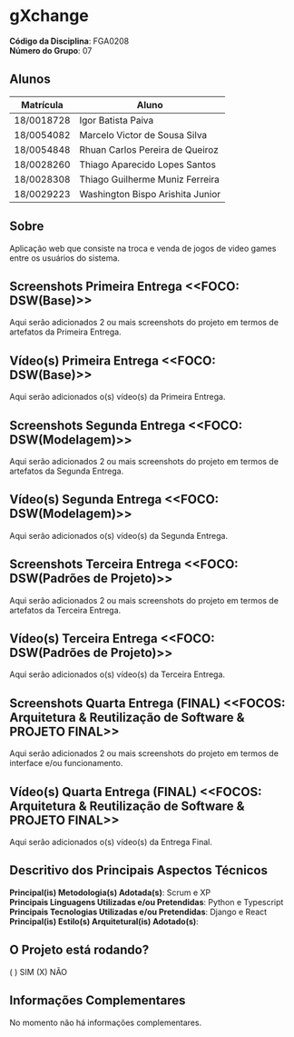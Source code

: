 # gXchange

**Código da Disciplina**: FGA0208<br>
**Número do Grupo**: 07<br>

## Alunos

|Matrícula | Aluno |
| -- | -- |
| 18/0018728  |  Igor Batista Paiva |
| 18/0054082  |  Marcelo Victor de Sousa Silva |
| 18/0054848  |  Rhuan Carlos Pereira de Queiroz |
| 18/0028260  |  Thiago Aparecido Lopes Santos |
| 18/0028308  |  Thiago Guilherme Muniz Ferreira |
| 18/0029223  |  Washington Bispo Arishita Junior |

## Sobre
Aplicação web que consiste na troca e venda de jogos de video games entre os usuários do sistema.

## Screenshots Primeira Entrega <<FOCO: DSW(Base)>>
Aqui serão adicionados 2 ou mais screenshots do projeto em termos de artefatos da Primeira Entrega.

## Vídeo(s) Primeira Entrega <<FOCO: DSW(Base)>>
Aqui serão adicionados o(s) vídeo(s) da Primeira Entrega.

## Screenshots Segunda Entrega <<FOCO: DSW(Modelagem)>>
Aqui serão adicionados 2 ou mais screenshots do projeto em termos de artefatos da Segunda Entrega.

## Vídeo(s) Segunda Entrega <<FOCO: DSW(Modelagem)>>
Aqui serão adicionados o(s) vídeo(s) da Segunda Entrega.

## Screenshots Terceira Entrega <<FOCO: DSW(Padrões de Projeto)>>
Aqui serão adicionados 2 ou mais screenshots do projeto em termos de artefatos da Terceira Entrega.

## Vídeo(s) Terceira Entrega <<FOCO: DSW(Padrões de Projeto)>>
Aqui serão adicionados o(s) vídeo(s) da Terceira Entrega.

## Screenshots Quarta Entrega (FINAL) <<FOCOS: Arquitetura & Reutilização de Software & PROJETO FINAL>>
Aqui serão adicionados 2 ou mais screenshots do projeto em termos de interface e/ou funcionamento.

## Vídeo(s) Quarta Entrega (FINAL) <<FOCOS: Arquitetura & Reutilização de Software & PROJETO FINAL>>
Aqui serão adicionados o(s) vídeo(s) da Entrega Final.

## Descritivo dos Principais Aspectos Técnicos

**Principal(is) Metodologia(s) Adotada(s)**: Scrum e XP<br>
**Principais Linguagens Utilizadas e/ou Pretendidas**: Python e Typescript<br>
**Principais Tecnologias Utilizadas e/ou Pretendidas**: Django e React<br>
**Principal(is) Estilo(s) Arquitetural(is) Adotado(s)**:<br>

## O Projeto está rodando?

( ) SIM
(X) NÃO

## Informações Complementares 

No momento não há informações complementares.
